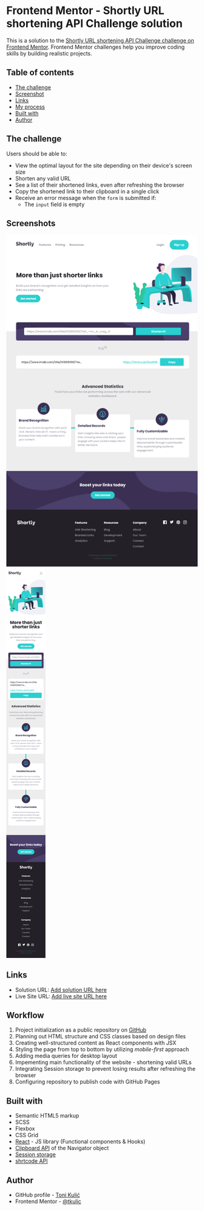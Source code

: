 # Frontend Mentor - Shortly URL shortening API Challenge solution

This is a solution to the [Shortly URL shortening API Challenge challenge on Frontend Mentor](https://www.frontendmentor.io/challenges/url-shortening-api-landing-page-2ce3ob-G). Frontend Mentor challenges help you improve coding skills by building realistic projects.

## Table of contents

-   [The challenge](#the-challenge)
-   [Screenshot](#screenshot)
-   [Links](#links)
-   [My process](#my-process)
-   [Built with](#built-with)
-   [Author](#author)

## The challenge

Users should be able to:

-   View the optimal layout for the site depending on their device's screen size
-   Shorten any valid URL
-   See a list of their shortened links, even after refreshing the browser
-   Copy the shortened link to their clipboard in a single click
-   Receive an error message when the `form` is submitted if:
    -   The `input` field is empty

## Screenshots

![Desktop layout](./screenshots/Screenshot_desktop.png)
![Mobile layout](./screenshots/Screenshot_mobile.png)

## Links

-   Solution URL: [Add solution URL here](https://your-solution-url.com)
-   Live Site URL: [Add live site URL here](https://your-live-site-url.com)

## Workflow

1. Project initialization as a public repository on [GitHub](https://github.com/)
2. Planning out HTML structure and CSS classes based on design files
3. Creating well-structured content as React components with JSX
4. Styling the page from top to bottom by utilizing _mobile-first_ approach
5. Adding media queries for desktop layout
6. Impementing main functionality of the website - shortening valid URLs
7. Integrating Session storage to prevent losing results after refreshing the browser
8. Configuring repository to publish code with GitHub Pages

## Built with

-   Semantic HTML5 markup
-   SCSS
-   Flexbox
-   CSS Grid
-   [React](https://reactjs.org/) - JS library (Functional components & Hooks)
-   [Clipboard API](https://developer.mozilla.org/en-US/docs/Web/API/Clipboard_API) of the Navigator object
-   [Session storage](https://developer.mozilla.org/en-US/docs/Web/API/Window/sessionStorage)
-   [shrtcode API](https://shrtco.de/docs/)

## Author

-   GitHub profile - [Toni Kulić](https://github.com/tkulic)
-   Frontend Mentor - [@tkulic](https://www.frontendmentor.io/profile/tkulic)
